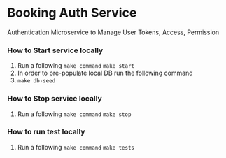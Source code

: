 # Booking Auth Service
Authentication Microservice to Manage User Tokens, Access, Permission


### How to Start service locally

1. Run a following ``make command``
``make start``
2. In order to pre-populate local DB run the following command
3. ``make db-seed``

### How to Stop service locally

1. Run a following ``make command``
   ``make stop``

### How to run test locally

1. Run a following ``make command``
   ``make tests``